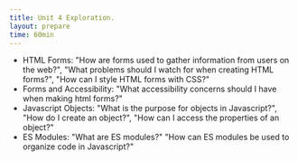 ```yaml
---
title: Unit 4 Exploration.
layout: prepare
time: 60min
---
```


- HTML Forms: "How are forms used to gather information from users on the web?", "What problems should I watch for when creating HTML forms?", "How can I style HTML forms with CSS?"
- Forms and Accessibility: "What accessibility concerns should I have when making html forms?"
- Javascript Objects: "What is the purpose for objects in Javascript?", "How do I create an object?", "How can I access the properties of an object?"
- ES Modules: "What are ES modules?" "How can ES modules be used to organize code in Javascript?"
